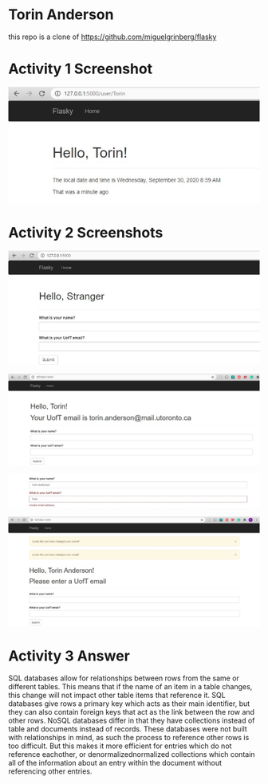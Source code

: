 # Torin Anderson

this repo is a clone of
https://github.com/miguelgrinberg/flasky

# Activity 1 Screenshot

![picture](Activity1.jpg)

# Activity 2 Screenshots

![picture](Activity2Part1.jpg)

![picture](Activity2Part2.jpg)

![picture](Activity2Part3.jpg)

![picture](Activity2Part4.jpg)

# Activity 3 Answer
SQL databases allow for relationships between rows from the same or different tables. This means that if the name of an item in a table changes, this change will not impact other table items that reference it. SQL databases give rows a primary key which acts as their main identifier, but they can also contain foreign keys that act as the link between the row and other rows. NoSQL databases differ in that they have collections instead of table and documents instead of records. These databases were not built with relationships in mind, as such the process to reference other rows is too difficult. But this makes it more efficient for entries which do not reference eachother, or denormalizednormalized collections which contain all of the information about an entry within the document without referencing other entries.